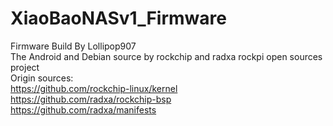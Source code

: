 # XiaoBaoNASv1_Firmware
Firmware Build By Lollipop907
<br />The Android and Debian source by rockchip and radxa rockpi open sources project
<br />Origin sources:
<br />https://github.com/rockchip-linux/kernel
<br />https://github.com/radxa/rockchip-bsp
<br />https://github.com/radxa/manifests
